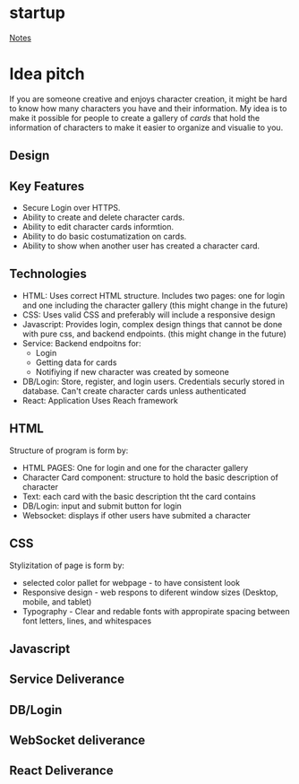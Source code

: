 # startup

[Notes](notes.md)

# Idea pitch

If you are someone creative and enjoys character creation, it might be hard to know how many characters you have and their information. My idea is to make it possible for people to create a gallery of *cards* that hold the information of characters to make it easier to organize and visualie to  you. 

## Design

## Key Features

- Secure Login over HTTPS.
- Ability to create and delete character cards.
- Ability to edit character cards informtion.
- Ability to do basic costumatization on cards.
- Ability to show when another user has created a character card.


## Technologies

- HTML: Uses correct HTML structure. Includes two pages: one for login and one including the character gallery (this might change in the future)
- CSS: Uses valid CSS and preferably will include a responsive design
- Javascript: Provides login, complex design things that cannot be done with pure css, and backend endpoints. (this might change in the future)
- Service: Backend endpoitns for: 
    * Login
    * Getting data for cards
    * Notifiying if new character was created by someone
- DB/Login: Store, register, and login users. Credentials securly stored in database. Can't create character cards unless authenticated
- React: Application Uses Reach framework

## HTML

Structure of program is form by:

- HTML PAGES: One for login and one for the character gallery
- Character Card component: structure to hold the basic description of character 
- Text: each card with the basic description tht the card contains
- DB/Login: input and submit button for login
- Websocket: displays if other users have submited a character

## CSS

Stylizitation of page is form by:

- selected color pallet for webpage - to have consistent look
- Responsive design - web respons to diferent window sizes (Desktop, mobile, and tablet)
- Typography - Clear and redable fonts with appropirate spacing between font letters, lines, and whitespaces

## Javascript

## Service Deliverance

## DB/Login

## WebSocket deliverance

## React Deliverance 
